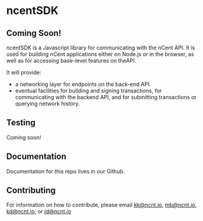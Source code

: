 # ncentSDK

## Coming Soon!

ncentSDK is a Javascript library for communicating with the nCent API. It is used for building nCent applications either on Node.js or in the browser, as well as for accessing base-level features on theAPI.

It will provide:
- a networking layer for endpoints on the back-end API.
- eventual facilities for building and signing transactions, for communicating with the backend API, and for submitting transactions or querying network history.

## Testing
Coming soon!

## Documentation
Documentation for this repo lives in our Github.

## Contributing
For information on how to contribute, please email kk@ncnt.io, mb@ncnt.io, kd@ncnt.io, or jd@ncnt.io
